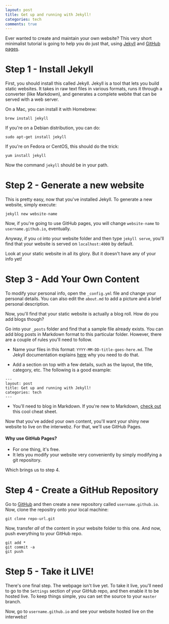 ```yaml
---
layout: post
title: Get up and running with Jekyll!
categories: tech
comments: true
---
```


Ever wanted to create and maintain your own website? This very short minimalist
tutorial is going to help you do just that, using [Jekyll](https://jekyllrb.com)
and [GitHub pages](https://pages.github.com).

# Step 1 - Install Jekyll
First, you should install this called Jekyll. Jekyll is a tool that lets you
build static websites. It takes in raw text files in various formats, runs it
through a converter (like Markdown), and generates a complete webite that can be
served with a web server. 

On a Mac, you can install it with Homebrew:

```
brew install jekyll
```

If you're on a Debian distribution, you can do:

```
sudo apt-get install jekyll
```

If you're on Fedora or CentOS, this should do the trick:

```
yum install jekyll
```

Now the command `jekyll` should be in your path.

# Step 2 - Generate a new website

This is pretty easy, now that you've installed Jekyll. To generate a new website,
simply execute:

```
jekyll new website-name
```

Now, if you're going to use GitHub pages, you will change `website-name` to 
`username.github.io`, eventually.

Anyway, if you `cd` into your website folder and then type `jekyll serve`,
you'll find that your website is served on `localhost:4000` by default. 

Look at your static website in all its glory. But it doesn't have any of your
info yet! 

# Step 3 - Add Your Own Content

To modify your personal info, open the `_config.yml` file and change your
personal details. You can also edit the `about.md` to add a picture and a brief
personal description.

Now, you'll find that your static website is actually a blog roll. How do you
add blogs though?

Go into your `_posts` folder and find that a sample file already exists. You can
add blog posts in Markdown format to this particular folder. However, there are 
a couple of rules you'll need to follow. 

* Name your files in this format: `YYYY-MM-DD-title-goes-here.md`. The Jekyll
documentation explains [here](https://jekyllrb.com/docs/structure/) why you need to do that.

* Add a section on top with a few details, such as the layout, the title, category, etc. 
The following is a good example:

```
---
layout: post
title: Get up and running with Jekyll!
categories: tech
---
```

* You'll need to blog in Markdown. If you're new to Markdown, [check out](https://github.com/adam-p/markdown-here/wiki/Markdown-Cheatsheet)
this cool cheat sheet. 

Now that you've added your own content, you'll want your shiny new website to 
live on the interwebz. For that, we'll use GitHub Pages. 

#### Why use GitHub Pages?

* For one thing, it's free. 
* It lets you modify your website very conveniently by simply modifying a git
repository.

Which brings us to step 4.

# Step 4 - Create a GitHub Repository 

Go to [GitHub](http://github.com) and then create a new repository called
`username.github.io`. Now, clone the repositry onto your local machine:

```
git clone repo-url.git
```

Now, transfer *all* of the content in your website folder to this one. And now,
push everything to your GitHub repo.

```
git add *
git commit -a
git push
```

# Step 5 - Take it LIVE!

There's one final step. The webpage isn't live yet. To take it live, you'll need
to go to the `Settings` section of your GitHub repo, and then enable it to be hosted
live. To keep things simple, you can set the source to your `master` branch.

Now, go to `username.github.io` and see your website hosted live on the interwebz!
